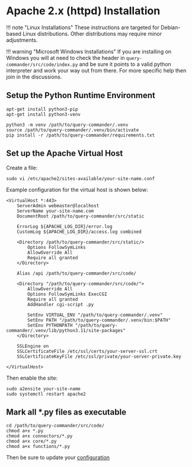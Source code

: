 # Apache 2.x (httpd) Installation

!!! note "Linux Installations"
    These instructions are targeted for Debian-based Linux distributions.  Other distributions may require minor adjustments.  

!!! warning "Microsoft Windows Installations"
    If you are installing on Windows you will at need to check the header in ```query-commander/src/code/index.py``` and be sure it points to a valid python interpreter and work your way out from there.  For more specific help then join in the discussions.

## Setup the Python Runtime Environment

``` shell
apt-get install python3-pip
apt-get install python3-venv

python3 -m venv /path/to/query-commander/.venv
source /path/to/query-commander/.venv/bin/activate
pip install -r /path/to/query-commander/requirements.txt
```

## Set up the Apache Virtual Host

Create a file:  

```
sudo vi /etc/apache2/sites-available/your-site-name.conf
```

Example configuration for the virtual host is shown below:

``` apacheconf
<VirtualHost *:443>
    ServerAdmin webmaster@localhost
    ServerName your-site-name.com
    DocumentRoot /path/to/query-commander/src/static

    ErrorLog ${APACHE_LOG_DIR}/error.log
    CustomLog ${APACHE_LOG_DIR}/access.log combined

    <Directory /path/to/query-commander/src/static/>
        Options FollowSymLinks
        AllowOverride All
        Require all granted
    </Directory>

    Alias /api /path/to/query-commander/src/code/

    <Directory "/path/to/query-commander/src/code/">
        AllowOverride All
        Options FollowSymLinks ExecCGI 
        Require all granted
        AddHandler cgi-script .py

        SetEnv VIRTUAL_ENV "/path/to/query-commander/.venv"
        SetEnv PATH "/path/to/query-commander/.venv/bin:$PATH"
        SetEnv PYTHONPATH "/path/to/query-commander/.venv/lib/python3.11/site-packages"
    </Directory>

    SSLEngine on
    SSLCertificateFile /etc/ssl/certs/your-server-ssl.crt
    SSLCertificateKeyFile /etc/ssl/private/your-server-private.key

</VirtualHost>
```

Then enable the site:

``` shell
sudo a2ensite your-site-name
sudo systemctl restart apache2
```

## Mark all *.py files as executable

``` shell
cd /path/to/query-commander/src/code/
chmod a+x *.py
chmod a+x connectors/*.py
chmod a+x core/*.py
chmod a+x functions/*.py
```

Then be sure to update your [configuration](../../configuration/authenticator/)